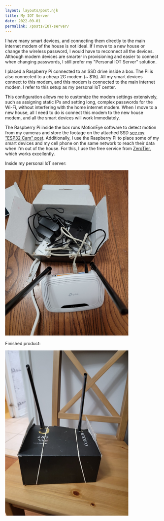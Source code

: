 ```yaml
---
layout: layouts/post.njk
title: My IOT Server
date: 2022-09-01
permalink: /posts/IOT-server/
---
```

I have many smart devices, and connecting them directly to the main internet modem of the house is not ideal. If I move to a new house or change the wireless password, I would have to reconnect all the devices. Although modern devices are smarter in provisioning and easier to connect when changing passwords, I still prefer my "Personal IOT Server" solution.

I placed a Raspberry Pi connected to an SSD drive inside a box. The Pi is also connected to a cheap 2G modem (~ $15). All my smart devices connect to this modem, and this modem is connected to the main internet modem. I refer to this setup as my personal IoT center.

This configuration allows me to customize the modem settings extensively, such as assigning static IPs and setting long, complex passwords for the Wi-Fi, without interfering with the home internet modem. When I move to a new house, all I need to do is connect this modem to the new house modem, and all the smart devices will work Immediately.

The Raspberry Pi inside the box runs MotionEye software to detect motion from my cameras and store the footage on the attached SSD [see my "ESP32 Cam" post](/posts/esp32-cam). Additionally, I use the Raspberry Pi to place some of my smart devices and my cell phone on the same network to reach their data when I'm out of the house. For this, I use the free service from [ZeroTier](https://www.zerotier.com), which works excellently.

Inside my personal IoT server:

<img src="image1.png" width="400">


Finished product:

<img src="image.png" width="400">

